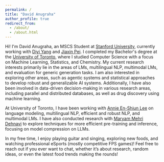 ```yaml
---
permalink: /
title: "David Anugraha"
author_profile: true
redirect_from: 
  - /about/
  - /about.html
---
```


Hi! I'm David Anugraha, an MSCS Student at [Stanford University](https://www.stanford.edu/), currently working with [Diyi Yang](https://cs.stanford.edu/~diyiy/group.html) and [Jiaxin Pei](https://jiaxin-pei.github.io/). I completed my Bachelor's degree at the [University of Toronto](https://www.utoronto.ca/), where I studied Computer Science with a focus on Machine Learning, Statistics, and Chemistry. My current research interests primarily lie in the areas of LMs, multilingual NLP, multimodal LMs, and evaluation for generic generation tasks. I am also interested in exploring other areas, such as agentic systems and statistical approaches to develop robust and generalizable AI systems. Additionally, I have also been involved in data-driven decision-making in various research areas, including parallel and distributed databases, as well as drug discovery using machine learning.

At University of Toronto, I have been working with [Annie En-Shiun Lee](https://www.cs.toronto.edu/~ealee/public/) on language modeling, multilingual NLP, efficient and robust NLP, and multimodal LMs. I have also conducted research with [Maryam Mehri Dehnavi](https://www.cs.toronto.edu/~mmehride/) to explore techniques for more efficient pre-training and inference, focusing on model compression on LLMs.

In my free time, I enjoy playing guitar and singing, exploring new foods, and watching professional eSports (mostly competitive FPS games)! Feel free to reach out if you ever want to chat, whether it’s about research, random ideas, or even the latest food trends making the rounds!